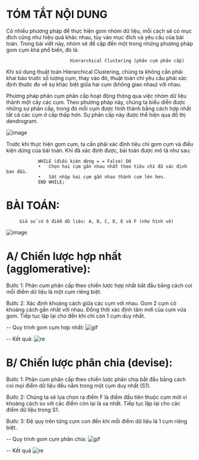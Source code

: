 # TÓM TẮT NỘI DUNG

Có nhiều phương pháp để thực hiện gom nhóm dữ liệu, mỗi cách sẽ có mục đích cũng như hiệu quả khác nhau, tùy vào mục đích và yêu cầu của bài toán. Trong bài viết này, nhóm sẽ đề cập đến một trong những phương pháp gom cụm khá phổ biến, đó là: 

							Hierarchical Clustering (phân cụm phân cấp)

Khi sử dụng thuật toán Hierarchical Clustering, chúng ta không cần phải khai báo trước số lượng cụm, thay vào đó, thuật toán chỉ yêu cầu phải xác định thước đo về sự khác biệt giữa hai cụm (không giao nhau) với nhau. 

Phương pháp phân cụm phân cấp hoạt động thông qua việc nhóm dữ liệu thành một cây các cụm. Theo phương pháp này, chúng ta biểu diễn được những sự phân cấp, trong đó mỗi cụm được hình thành bằng cách hợp nhất tất cả các cụm ở cấp thấp hơn. Sự phân cấp này được thể hiện qua đồ thị dendrogram.

![image](https://user-images.githubusercontent.com/81065789/147846422-f4cd896f-0963-4f91-96f5-8dd8f9e94e6d.png)

Trước khi thực hiện gom cụm, ta cần phải xác định tiêu chí gom cụm và điều kiện dừng của bài toán. Khi đã xác định được, bài toán được mô tả như sau:

			    WHILE (điều kiện dừng = = False) DO
			    •	Chọn hai cụm gần nhau nhất theo tiêu chí đã xác định ban đầu.
			    •	Sát nhập hai cụm gần nhau thành cụm lớn hơn.
			    END WHILE;



# BÀI TOÁN:
         Giả sử có 6 điểm dữ liệu: A, B, C, D, E và F (như hình vẽ)
 
 
![image](https://user-images.githubusercontent.com/81065789/147846213-44a3874e-3c06-4c23-b4cd-f0b5fabe3134.png)


# A/ Chiến lược hợp nhất (agglomerative):

Bước 1: Phân cụm phân cấp theo chiến lược hợp nhất bắt đầu bằng cách coi mỗi điểm dữ liệu là một cụm riêng biệt.

Bước 2: Xác định khoảng cách giữa các cụm với nhau. Gom 2 cụm có khoảng cách gần nhất với nhau. Đồng thời xác định tâm mới của cụm vừa gom. Tiếp tục lặp lại cho đến khi chỉ còn 1 cụm duy nhất.

-- Quy trình gom cụm hợp nhất:
![gif](https://user-images.githubusercontent.com/81065789/147846115-bdc89dce-dad9-49bb-bdad-c24981f9f3ca.gif)

-- Kết quả:
![re](https://user-images.githubusercontent.com/81065789/147846163-1790ff52-9961-4106-8621-492f87214012.png)



# B/ Chiến lược phân chia (devise):

Bước 1: Phân cụm phân cấp theo chiến lược phân chia bắt đầu bằng cách coi mọi điểm dữ liệu đều nằm trong một cụm duy nhất (S1).

Bước 2: Chúng ta sẽ lựa chọn ra điểm F là điểm đầu tiên thuộc cụm mới vì khoảng cách so với các điểm còn lại là xa nhất. Tiếp tục lặp lại cho các điểm dữ liệu trong S1.

Bước 3: Đệ quy trên từng cụm con đến khi mỗi điểm dữ liệu là 1 cụm riêng biệt.

-- Quy trình gom cụm phân chia:
![gif](https://user-images.githubusercontent.com/81065789/147846182-3c0a1a32-4cdf-4b5b-a959-e337d0487798.gif)

-- Kết quả
![re](https://user-images.githubusercontent.com/81065789/147846186-28452018-47e7-4b04-832c-70885926a757.png)



